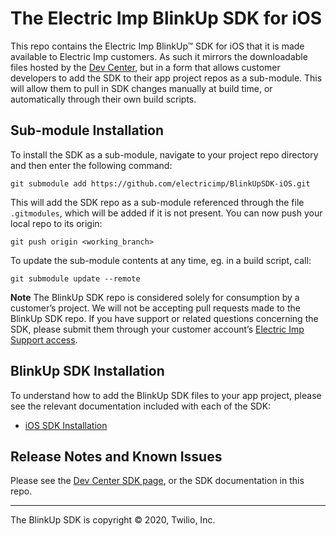 # The Electric Imp BlinkUp SDK for iOS #

This repo contains the Electric Imp BlinkUp™ SDK for iOS that it is made available to Electric Imp customers. As such it mirrors the downloadable files hosted by the [Dev Center](https://developer.electricimp.com/manufacturing/sdkdocs), but in a form that allows customer developers to add the SDK to their app project repos as a sub-module. This will allow them to pull in SDK changes manually at build time, or automatically through their own build scripts.

## Sub-module Installation ##

To install the SDK as a sub-module, navigate to your project repo directory and then enter the following command:

```
git submodule add https://github.com/electricimp/BlinkUpSDK-iOS.git
```

This will add the SDK repo as a sub-module referenced through the file `.gitmodules`, which will be added if it is not present. You can now push your local repo to its origin:

```
git push origin <working_branch>
```

To update the sub-module contents at any time, eg. in a build script, call:

```
git submodule update --remote
```

**Note** The BlinkUp SDK repo is considered solely for consumption by a customer’s project. We will not be accepting pull requests made to the BlinkUp SDK repo. If you have support or related questions concerning the SDK, please submit them through your customer account’s [Electric Imp Support access](https://support.electricimp.com/).

## BlinkUp SDK Installation ##

To understand how to add the BlinkUp SDK files to your app project, please see the relevant documentation included with each of the SDK:

- [iOS SDK Installation](https://sdk/Documentation/html/index.html)

## Release Notes and Known Issues ##

Please see the [Dev Center SDK page](https://developer.electricimp.com/manufacturing/sdkdocs), or the SDK documentation in this repo.

---

The BlinkUp SDK is copyright &copy; 2020, Twilio, Inc.
